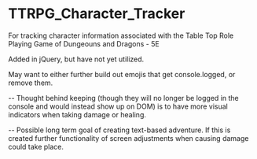# TTRPG_Character_Tracker
For tracking character information associated with the Table Top Role Playing Game
of Dungeouns and Dragons - 5E

Added in jQuery, but have not yet utilized.

May want to either further build out emojis that get console.logged, or remove them.

  -- Thought behind keeping (though they will no longer be logged in the console and would instead show up on DOM) is to have more visual indicators when    taking damage or healing.
  
  -- Possible long term goal of creating text-based adventure. If this is created further functionality of screen adjustments when causing damage could take place.

